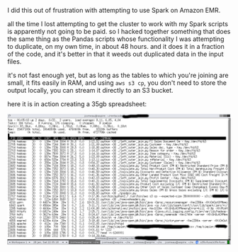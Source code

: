 I did this out of frustration with attempting to use Spark on Amazon EMR.

all the time I lost attempting to get the cluster to work with my Spark
scripts is apparently not going to be paid. so I hacked together something that
does the same thing as the Pandas scripts whose functionality I was attempting
to duplicate, on my own time, in about 48 hours. and it does it in a fraction
of the code, and it's better in that it weeds out duplicated data in the 
input files.

it's not fast enough yet, but as long as the tables to which you're joining
are small, it fits easily in RAM, and using `aws s3 cp`, you don't need to
store the output locally, you can stream it directly to an S3 bucket.

here it is in action creating a 35gb spreadsheet:

![screenshot of `top` display](https://github.com/jcomeauictx/bigdata/blob/master/images/screenshot.png "bigdata in action")
